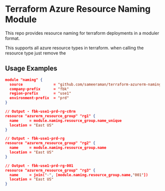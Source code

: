 # Terraform Azure Resource Naming Module 
This repo provides resource naming for terraform deployments in a moduler format. 

This supports all azure resource types in terraform. when calling the resource type just remove the 
## Usage Examples

```json
module "naming" {
  source              = "github.com/sameeraman/terraform-azurerm-naming"
  company-prefix      = "fbk"
  region-prefix       = "use1"
  environment-prefix  = "prd"
}

// Output - fbk-use1-prd-rg-c0rm
resource "azurerm_resource_group" "rg1" {
  name     = module.naming.resource_group.name_unique
  location = "East US"
}

// Output - fbk-use1-prd-rg
resource "azurerm_resource_group" "rg2" {
  name     = module.naming.resource_group.name
  location = "East US"
}

// Output - fbk-use1-prd-rg-001
resource "azurerm_resource_group" "rg3" {
  name     = join("-", [module.naming.resource_group.name,"001"])
  location = "East US"
}
```